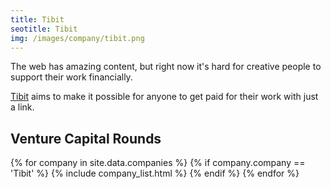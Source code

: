 ```yaml
---
title: Tibit 
seotitle: Tibit 
img: /images/company/tibit.png
---
```


The web has amazing content, but right now it's hard for creative people to support their work financially.

<a href="https://tibit.com/">Tibit</a> aims to make it possible for anyone to get paid for their work with just a link.

## Venture Capital Rounds

{% for company in site.data.companies %}
{% if company.company == 'Tibit' %}
{% include company_list.html %}
{% endif %}
{% endfor %}
